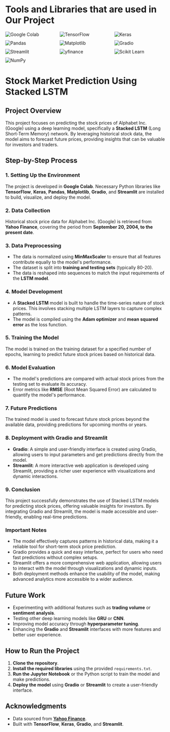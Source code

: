 # **Tools and Libraries that are used in Our Project**

<div style="display: flex; flex-wrap: wrap; gap: 10px;">
  <img src="https://img.shields.io/badge/Google%20Colab-blue" alt="Google Colab" style="flex: 1 1 30%;">
  <img src="https://img.shields.io/badge/TensorFlow-FF6F00?style=flat&logo=tensorflow&logoColor=white" alt="TensorFlow" style="flex: 1 1 30%;">
  <img src="https://img.shields.io/badge/Keras-D00000?style=flat&logo=keras&logoColor=white" alt="Keras" style="flex: 1 1 30%;">
  <img src="https://img.shields.io/badge/Pandas-150458?style=flat&logo=pandas&logoColor=white" alt="Pandas" style="flex: 1 1 30%;">
  <img src="https://img.shields.io/badge/Matplotlib-003366?style=flat&logo=matplotlib&logoColor=white" alt="Matplotlib" style="flex: 1 1 30%;">
  <img src="https://img.shields.io/badge/Gradio-FCC624?style=flat&logo=gradio&logoColor=black" alt="Gradio" style="flex: 1 1 30%;">
  <img src="https://img.shields.io/badge/Streamlit-FF4B4B?style=flat&logo=streamlit&logoColor=white" alt="Streamlit" style="flex: 1 1 30%;">
  <img src="https://img.shields.io/badge/yfinance-1f77b4?style=flat&logo=yahoo&logoColor=white" alt="yfinance" style="flex: 1 1 30%;">
  <img src="https://img.shields.io/badge/Scikit%20Learn-F7931E?style=flat&logo=scikit-learn&logoColor=white" alt="Scikit Learn" style="flex: 1 1 30%;">
  <img src="https://img.shields.io/badge/NumPy-013243?style=flat&logo=numpy&logoColor=white" alt="NumPy" style="flex: 1 1 30%;">
</div>



# **Stock Market Prediction Using Stacked LSTM**

## **Project Overview**
This project focuses on predicting the stock prices of Alphabet Inc. (Google) using a deep learning model, specifically a **Stacked LSTM** (Long Short-Term Memory) network. By leveraging historical stock data, the model aims to forecast future prices, providing insights that can be valuable for investors and traders.

## **Step-by-Step Process**

### **1. Setting Up the Environment**
The project is developed in **Google Colab**. Necessary Python libraries like **TensorFlow**, **Keras**, **Pandas**, **Matplotlib**, **Gradio**, and **Streamlit** are installed to build, visualize, and deploy the model.

### **2. Data Collection**
Historical stock price data for Alphabet Inc. (Google) is retrieved from **Yahoo Finance**, covering the period from **September 20, 2004, to the present date**.

### **3. Data Preprocessing**
- The data is normalized using **MinMaxScaler** to ensure that all features contribute equally to the model's performance.
- The dataset is split into **training and testing sets** (typically 80-20).
- The data is reshaped into sequences to match the input requirements of the **LSTM model**.

### **4. Model Development**
- A **Stacked LSTM** model is built to handle the time-series nature of stock prices. This involves stacking multiple LSTM layers to capture complex patterns.
- The model is compiled using the **Adam optimizer** and **mean squared error** as the loss function.

### **5. Training the Model**
The model is trained on the training dataset for a specified number of epochs, learning to predict future stock prices based on historical data.

### **6. Model Evaluation**
- The model's predictions are compared with actual stock prices from the testing set to evaluate its accuracy.
- Error metrics like **RMSE** (Root Mean Squared Error) are calculated to quantify the model's performance.

### **7. Future Predictions**
The trained model is used to forecast future stock prices beyond the available data, providing predictions for upcoming months or years.

### **8. Deployment with Gradio and Streamlit**
- **Gradio**: A simple and user-friendly interface is created using Gradio, allowing users to input parameters and get predictions directly from the model.
- **Streamlit**: A more interactive web application is developed using Streamlit, providing a richer user experience with visualizations and dynamic interactions.

### **9. Conclusion**

This project successfully demonstrates the use of Stacked LSTM models for predicting stock prices, offering valuable insights for investors. By integrating Gradio and Streamlit, the model is made accessible and user-friendly, enabling real-time predictions.

### **Important Notes**

- The model effectively captures patterns in historical data, making it a reliable tool for short-term stock price prediction.
- Gradio provides a quick and easy interface, perfect for users who need fast predictions without complex setups.
- Streamlit offers a more comprehensive web application, allowing users to interact with the model through visualizations and dynamic inputs.
- Both deployment methods enhance the usability of the model, making advanced analytics more accessible to a wider audience.

## **Future Work**
- Experimenting with additional features such as **trading volume** or **sentiment analysis**.
- Testing other deep learning models like **GRU** or **CNN**.
- Improving model accuracy through **hyperparameter tuning**.
- Enhancing the **Gradio** and **Streamlit** interfaces with more features and better user experience.

## **How to Run the Project**
1. **Clone the repository**.
2. **Install the required libraries** using the provided `requirements.txt`.
3. **Run the Jupyter Notebook** or the Python script to train the model and make predictions.
4. **Deploy the model** using **Gradio** or **Streamlit** to create a user-friendly interface.

## **Acknowledgments**
- Data sourced from **[Yahoo Finance](https://finance.yahoo.com/quote/GOOG/)**.
- Built with **TensorFlow**, **Keras**, **Gradio**, and **Streamlit**.
